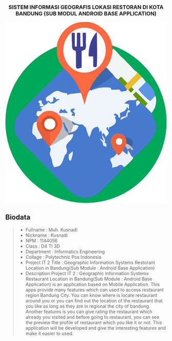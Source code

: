 <h3 align="center">
SISTEM INFORMASI GEOGRAFIS LOKASI RESTORAN DI KOTA BANDUNG (SUB MODUL ANDROID BASE APPLICATION)
</h3>

<p align="center">
  <img src="https://github.com/ProposalProyekIT2/SISTEM-INFORMASI-GEOGRAFIS-LOKASI-RESTORAN-DI-KOTA-BANDUNG-SUB-MODUL-ANDROID-BASE-APPLICATION-/blob/master/img/IconApps.png">
</p>

Biodata
-------

> - Fullname 				 : Muh. Kusnadi
> - Nickname 				 : Kusnadi
> - NPM		 				 : 1144056
> - Class	 				 : D4 TI 3D
> - Department  			 : Informatics Engineering
> - Collage					 : Polytechnic Pos Indonesia
> - Project IT 2 Title  	 : Geographic Information Systems Restorant Location in Bandung(Sub Module : Android Base Application)
> - Description Project IT 2 : Geographic Information Systems Restaurant Location in Bandung(Sub Module : Android Base Application) is an application based on Mobile Application. This apps provide many features which can used to access restaurant region Bandung City. You can know where is locate restaurant around you or you can find out the location of the restaurant that you like as long as they are in regional the city of bandung. Another features is you can give rating the restaurant which already you visited and before going to restaurant, you can see the preview the profile of restaurant which you like it or not. This application will be developed and give the interesting features and make it easier to used.
